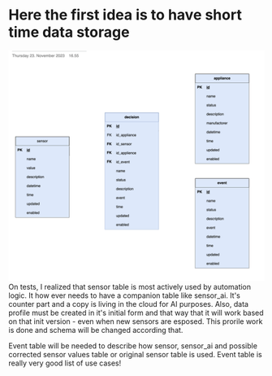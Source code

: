 # Here the first idea is to have short time data storage

![alt text](image.png)
On tests, I realized that sensor table is most actively used by automation logic. It how ever needs to have a companion table like sensor_ai. It's counter part and a copy is living in the cloud for AI purposes. 
Also, data profile must be created in it's initial form and that way that it will work based on that init version - even when new sensors are esposed.
This prorile work is done and schema will be changed according that. 

Event table will be needed to describe how sensor, sensor_ai and possible corrected sensor values table or original sensor table is used. Event table is really very good list of use cases!
